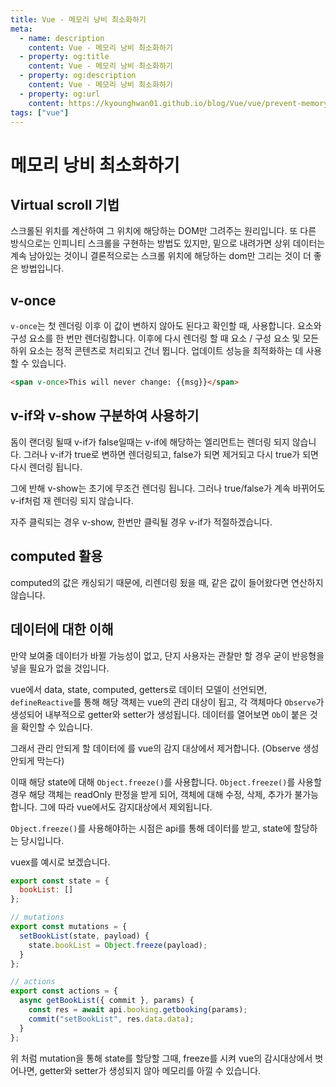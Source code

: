 ```yaml
---
title: Vue - 메모리 낭비 최소화하기
meta:
  - name: description
    content: Vue - 메모리 낭비 최소화하기
  - property: og:title
    content: Vue - 메모리 낭비 최소화하기
  - property: og:description
    content: Vue - 메모리 낭비 최소화하기
  - property: og:url
    content: https://kyounghwan01.github.io/blog/Vue/vue/prevent-memory-lack/
tags: ["vue"]
---
```


# 메모리 낭비 최소화하기

## Virtual scroll 기법

스크롤된 위치를 계산하여 그 위치에 해당하는 DOM만 그려주는 원리입니다.
또 다른 방식으로는 인피니티 스크롤을 구현하는 방법도 있지만, 밑으로 내려가면 상위 데이터는 계속 남아있는 것이니 결론적으로는 스크롤 위치에 해당하는 dom만 그리는 것이 더 좋은 방법입니다.

## v-once

`v-once`는 첫 렌더링 이후 이 값이 변하지 않아도 된다고 확인할 때, 사용합니다.
요소와 구성 요소를 한 번만 렌더링합니다.
이후에 다시 렌더링 할 때 요소 / 구성 요소 및 모든 하위 요소는 정적 콘텐츠로 처리되고 건너 뜁니다. 업데이트 성능을 최적화하는 데 사용할 수 있습니다.

```html
<span v-once>This will never change: {{msg}}</span>
```

## v-if와 v-show 구분하여 사용하기

돔이 랜더링 될때 v-if가 false일때는 v-if에 해당하는 엘리먼트는 렌더링 되지 않습니다. 그러나 v-if가 true로 변하면 렌더링되고, false가 되면 제거되고 다시 true가 되면 다시 렌더링 됩니다.

그에 반해 v-show는 초기에 무조건 렌더링 됩니다. 그러나 true/false가 계속 바뀌어도 v-if처럼 재 렌더링 되지 않습니다.

자주 클릭되는 경우 v-show, 한번만 클릭될 경우 v-if가 적절하겠습니다.

## computed 활용

computed의 값은 캐싱되기 때문에, 리렌더링 됬을 때, 같은 값이 들어왔다면 연산하지 않습니다.

## 데이터에 대한 이해

만약 보여줄 데이터가 바뀔 가능성이 없고, 단지 사용자는 관찰만 할 경우 굳이 반응형을 넣을 필요가 없을 것입니다.

vue에서 data, state, computed, getters로 데이터 모델이 선언되면, `defineReactive`를 통해 해당 객체는 vue의 관리 대상이 됩고, 각 객체마다 `Observe`가 생성되어 내부적으로 getter와 setter가 생성됩니다. 데이터를 열어보면 `Ob`이 붙은 것을 확인할 수 있습니다.

그래서 관리 안되게 할 데이터에 를 vue의 감지 대상에서 제거합니다. (Observe 생성 안되게 막는다)

이때 해당 state에 대해 `Object.freeze()`를 사용합니다.
`Object.freeze()`를 사용할 경우 해당 객체는 readOnly 판정을 받게 되어, 객체에 대해 수정, 삭제, 추가가 불가능 합니다. 그에 따라 vue에서도 감지대상에서 제외됩니다.

`Object.freeze()`를 사용해야하는 시점은 api를 통해 데이터를 받고, state에 할당하는 당시입니다.

vuex를 예시로 보겠습니다.

```js
export const state = {
  bookList: []
};

// mutations
export const mutations = {
  setBookList(state, payload) {
    state.bookList = Object.freeze(payload);
  }
};

// actions
export const actions = {
  async getBookList({ commit }, params) {
    const res = await api.booking.getbooking(params);
    commit("setBookList", res.data.data);
  }
};
```

위 처럼 mutation을 통해 state를 할당할 그때, freeze를 시켜 vue의 감시대상에서 벗어나면, getter와 setter가 생성되지 않아 메모리를 아낄 수 있습니다.

<TagLinks />

<Comment />
